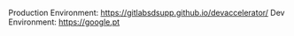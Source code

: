 Production Environment: https://gitlabsdsupp.github.io/devaccelerator/
Dev Environment: https://google.pt

